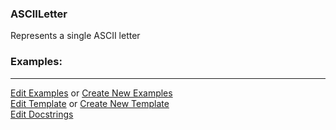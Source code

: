 ### <a id="McUtils.Parsers.RegexPatterns.ASCIILetter">ASCIILetter</a>
Represents a single ASCII letter

### Examples:


___

[Edit Examples](https://github.com/McCoyGroup/References/edit/gh-pages/Documentation/examples/McUtils/Parsers/RegexPatterns/ASCIILetter.md) or 
[Create New Examples](https://github.com/McCoyGroup/References/new/gh-pages/?filename=Documentation/examples/McUtils/Parsers/RegexPatterns/ASCIILetter.md) <br/>
[Edit Template](https://github.com/McCoyGroup/References/edit/gh-pages/Documentation/templates/McUtils/Parsers/RegexPatterns/ASCIILetter.md) or 
[Create New Template](https://github.com/McCoyGroup/References/new/gh-pages/?filename=Documentation/templates/McUtils/Parsers/RegexPatterns/ASCIILetter.md) <br/>
[Edit Docstrings](https://github.com/McCoyGroup/McUtils/edit/master/Parsers/RegexPatterns/ASCIILetter/__init__.py?message=Update%20Docs)


